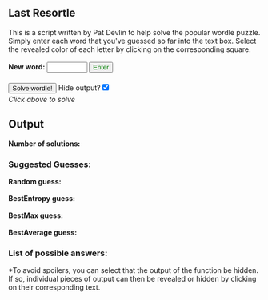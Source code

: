 <style>
.letter{
  border: 2px solid gray;
  border-radius: 3px;
  margin: 2px;
  font-size: 1.8rem;
  font-weight: 700;
  height: 3rem;
  width: 3rem;
  display: flex;
  justify-content: center;
  align-items: last baseline;
  text-transform: uppercase;
  background: #D5DBDB;
}
.row{
 display: flex;
 align-items: center;
}
.more-button{
  margin: 3px;
  color: green;
}
.delete-button{
  margin: 3px;
  color: red;
}
.error-message{
  margin: 3px;
  color: red;
}
.suggested-move{
  style: "display:none";
}
</style>

<h2>Last Resortle</h2>

This is a script written by Pat Devlin to help solve the popular wordle puzzle.  Simply enter each word that you've guessed so far into the text box.  Select the revealed color of each letter by clicking on the corresponding square.


<div>
<b>New word:</b> <input type="text" id="wordle-input-box" onchange="makeNewRow()" maxlength="5" size="7"><button type="button" onclick="makeNewRow()" class="more-button">Enter</button>
</div>

<div id="input-board">

</div>

<br>



<div id="submit">
<button type="button" onclick="submitWordle()">Solve wordle!</button>
<label for="spoiler-mode">Hide output?</label><input type="checkbox" id="spoiler-mode" onclick="toggleAllSpoilers()" checked>
</div>
<div id="error-submitting" class="error-message"></div>
<em><span id="thinking-while-submitting" class="message" font-style="italic">Click above to solve</span></em>

<div id="wordle-output">

<h2>Output</h2>
<span id="output-message" hidden></span>

<b onclick="toggleSpoilers('consistent-words')">Number of solutions: </b><span id="number-of-words-consistent" class="consistent-words spoilers"></span>
<br>
<span onclick="toggleSpoilers('suggested-move')"><h3>Suggested Guesses:</h3>
<b>Random guess: </b><span id="random-move-suggestion" class="suggested-move spoilers"></span>
<br><br>
<b>BestEntropy guess: </b><span id="entropy-move-suggestion" class="suggested-move spoilers"></span>
<br><br>
<b>BestMax guess: </b><span id="min-max-move-suggestion" class="suggested-move spoilers"></span>
<br><br>
<b>BestAverage guess: </b><span id="ave-move-suggestion" class="suggested-move spoilers"></span>
</span>
<br>
<h3 onclick="toggleSpoilers('word-list')">List of possible answers:</h3>
<span id="list-of-words-consistent" class="word-list spoilers"></span>

</div>

*To avoid spoilers, you can select that the output of the function be hidden.  If so, individual pieces of output can then be revealed or hidden by clicking on their corresponding text.




<script>
function makeNewRow() {
  let word = document.getElementById("wordle-input-box").value;
  let board=document.getElementById("input-board");
  if(word.length != 5){
    return;
  }
  if(word == board.lastChild.getAttribute("data-word")){
    return;
  }

  
  if(board.lastChild.getAttribute("data-is-template") == "T"){
    board.removeChild(board.lastChild);  
  }

  let row = document.createElement("div");
  row.className = "row";
  row.setAttribute("data-is-template", "F");
  let letterString = document.createElement("div");
  letterString.className = "row";

  row.setAttribute("data-word", word);
  let newWord = word + "     ";
  for( let j = 0; j < 5; j++){
    let box = document.createElement("div");
    box.className = "letter";
    box.setAttribute("data-color", "_");
    box.setAttribute("onclick", "changeColor(this)");
    box.innerHTML=newWord[j];
    letterString.appendChild(box);
  };
  row.appendChild(letterString);

  let deleteButton = document.createElement("button");
  deleteButton.setAttribute("type", "button");
  deleteButton.setAttribute("onclick", "deleteRow(this)");
  deleteButton.className = "delete-button";
  deleteButton.innerHTML = "&#10006;";
  row.appendChild(deleteButton);
  
  board.appendChild(row);
};

function makeTemplateRow() {
  let board=document.getElementById("input-board");

  let row = document.createElement("div");
  row.className = "row";
  row.setAttribute("data-is-template", "T");
  let letterString = document.createElement("div");
  letterString.className = "row";

  let word = "^^^^^";
  row.setAttribute("data-word", word);
  let newWord = word + "     ";
  for( let j = 0; j < 5; j++){
    let box = document.createElement("div");
    box.className = "letter";
    box.setAttribute("data-color", "_");
    box.innerHTML=newWord[j];
    letterString.appendChild(box);
  };
  row.appendChild(letterString);
 
  board.appendChild(row);
};

makeTemplateRow();

function deleteRow(element) {
  let row = element.parentNode;
  let board = row.parentNode;
  row.parentNode.removeChild(row);
  if(board.children.length == 0){
    makeTemplateRow();
  }
};


function changeColor(element) {
  switch(element.getAttribute("data-color")){
    case "_":
      element.setAttribute("data-color","?");
      element.style.background='#FFFF00';
      break;
    case "?":
      element.setAttribute("data-color","$");
      element.style.background='#00FF00';
      break;
    default:
      element.setAttribute("data-color","_");
      element.style.background='#D5DBDB';
      break;
  }
};

function isGuessBad(word){
  if(word.length == 5){
    return false;
  }else{
    return true;
  };
};

function submitWordle(){
  let board=document.getElementById("input-board");
  let rows = board.children;
  let errorSpot = document.getElementById("error-submitting");
  let wordsToSubmit=[];
  for(let j =0; j < rows.length; j++){
    if(isGuessBad(rows[j].getAttribute("data-word"))){ 
      errorSpot.innerHTML="Error!  You need to make sure all the words typed are five letters long, and they shouldn't contain any special characters or numbers.";
      return;
    }
    if(rows[j].getAttribute("data-is-template")=="F"){ //If it's a real row, then append it
//      alert("Got here.  Checking row with word: " + rows[j].getAttribute("data-word"));  
      let colorsOfWord = [];
      let letters = rows[j].children[0].children; //This is an array of the individual boxes for the word
//      alert((letters[0]).getAttribute("data-color"));
      for(let i=0; i < letters.length; i++){
        colorsOfWord.push(letters[i].getAttribute("data-color"));
      }
//      alert(colorsOfWord);
      wordsToSubmit.push([rows[j].getAttribute("data-word"), colorsOfWord]);
//      alert("Ok! Just finished row with word: " + rows[j].getAttribute("data-word"));
//      alert(wordsToSubmit);
    }
  }
//  let myL = [["a", [1,2,3,4,5]]];
//  alert("About to submit with word list: " + wordsToSubmit);  
  errorSpot.innerHTML = "";

  let thinkSpot = document.getElementById("thinking-while-submitting");
  thinkSpot.innerHTML="Processing request!  Please hold.";
  submitWithWords(wordsToSubmit);

};


async function makeAPICall(data = {}) {
  // Default options are marked with *
  const response = await fetch('https://y8r4t6bnud.execute-api.us-east-1.amazonaws.com/getWords', {
    method: 'POST', // *GET, POST, PUT, DELETE, etc.
    mode: 'cors', // no-cors, *cors, same-origin
    cache: 'no-cache', // *default, no-cache, reload, force-cache, only-if-cached
    credentials: 'same-origin', // include, *same-origin, omit
    headers: {
      'Content-Type': 'application/json'
      // 'Content-Type': 'application/x-www-form-urlencoded',
    },
    redirect: 'follow', // manual, *follow, error
    referrerPolicy: 'no-referrer', // no-referrer, *no-referrer-when-downgrade, origin, origin-when-cross-origin, same-origin, strict-origin, strict-origin-when-cross-origin, unsafe-url
    body: JSON.stringify(data) // body data type must match "Content-Type" header
  });
  return response.json(); // parses JSON response into native JavaScript objects
}

function submitWithWords(w){
  let b = document.getElementById("input-board");

  makeAPICall({words: w})
   .then(data => {//alert("good job!");
  //   alert(data['msg']);
     console.log(data); // JSON data parsed by `data.json()` call
     updateOutputAfterAPICall(data);
  });
};

function updateOutputAfterAPICall(res){
//  alert("You got here!  Maybe it worked?");
//  alert(res);
//  alert(res['msg']);
//  alert(res['numberWords']);
  document.getElementById("output-message").innerHTML = res['msg'];
  document.getElementById("number-of-words-consistent").innerHTML = res['numberWords'];
  document.getElementById("random-move-suggestion").innerHTML = res['rand'];
  document.getElementById("entropy-move-suggestion").innerHTML = res['ent'];
  document.getElementById("min-max-move-suggestion").innerHTML = res['minMax'];
  document.getElementById("ave-move-suggestion").innerHTML = res['ave'];
  let validWords = res['validWords'];
  if(validWords.length < 20){
    document.getElementById("list-of-words-consistent").innerHTML = validWords.join(', ');
  }else{
    document.getElementById("list-of-words-consistent").innerHTML = validWords.splice(20).join(', ') + ', ...';
  }
  let thinkSpot = document.getElementById("thinking-while-submitting");
  thinkSpot.innerHTML="Request processed!";

//{'msg':'There are ' + str(len(consistentWords)) + ' consistent answers, which is a lot!', 'numberWords':len(consistentWords), 'rand':ranMove, 'ent':'', 'minMax':'', 'ave':'', 'validWords':consistentWords[:40]}),
};


function toggleAllSpoilers(){
  let collection = document.getElementsByClassName("spoilers");
  for(let j=0; j<collection.length; j++){
    if(document.getElementById("spoiler-mode").checked){
      collection[j].style.display = 'none';
    }else{
      collection[j].style.display = 'inline';
    }
  }
};


function toggleSpoilers(className) {
  if(!document.getElementById("spoiler-mode").checked){
    return; //We only toggle spoilers if "avoid spoilers" is unselected.  Otherwise, it's just always revealed on
  }
  let collection = document.getElementsByClassName(className);
  for(let j=0; j < collection.length; j++){
      if (collection[j].style.display === 'none') {
          collection[j].style.display = 'inline';
      } else {
          collection[j].style.display = 'none';
      }
   }
};

function toggleAllSpoilers(){
  let collection = document.getElementsByClassName("spoilers");
  for(let j=0; j<collection.length; j++){
    if(document.getElementById("spoiler-mode").checked){
      collection[j].style.display = 'none';
    }else{
      collection[j].style.display = 'inline';
    }
  }
};
</script>
